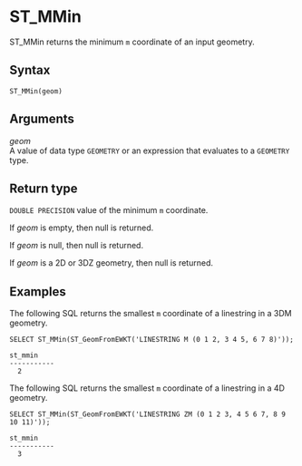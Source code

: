 # ST\_MMin<a name="ST_MMin-function"></a>

ST\_MMin returns the minimum `m` coordinate of an input geometry\. 

## Syntax<a name="ST_MMin-function-syntax"></a>

```
ST_MMin(geom)
```

## Arguments<a name="ST_MMin-function-arguments"></a>

 *geom*   
A value of data type `GEOMETRY` or an expression that evaluates to a `GEOMETRY` type\. 

## Return type<a name="ST_MMin-function-return"></a>

`DOUBLE PRECISION` value of the minimum `m` coordinate\. 

If *geom* is empty, then null is returned\. 

If *geom* is null, then null is returned\. 

If *geom* is a 2D or 3DZ geometry, then null is returned\. 

## Examples<a name="ST_MMin-function-examples"></a>

The following SQL returns the smallest `m` coordinate of a linestring in a 3DM geometry\. 

```
SELECT ST_MMin(ST_GeomFromEWKT('LINESTRING M (0 1 2, 3 4 5, 6 7 8)'));
```

```
st_mmin
-----------
  2
```

The following SQL returns the smallest `m` coordinate of a linestring in a 4D geometry\. 

```
SELECT ST_MMin(ST_GeomFromEWKT('LINESTRING ZM (0 1 2 3, 4 5 6 7, 8 9 10 11)'));
```

```
st_mmin
-----------
  3
```